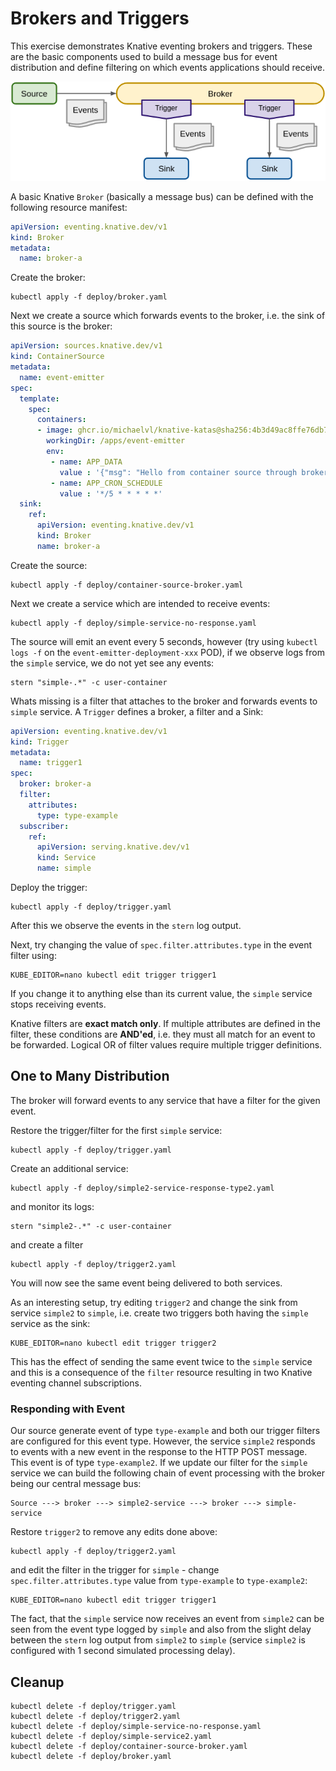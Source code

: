[//]: # (Copyright, Michael Vittrup Larsen)
[//]: # (Origin: https://github.com/MichaelVL/knative-katas)
[//]: # (Tags: #knative-eventing #brokers #triggers)

# Brokers and Triggers

This exercise demonstrates Knative eventing brokers and triggers. These are the
basic components used to build a message bus for event distribution and define
filtering on which events applications should receive.

![Broker and Triggers](images/broker-and-triggers.png)

A basic Knative `Broker` (basically a message bus) can be defined with the
following resource manifest:

```yaml
apiVersion: eventing.knative.dev/v1
kind: Broker
metadata:
  name: broker-a

```

Create the broker:

```console
kubectl apply -f deploy/broker.yaml
```

Next we create a source which forwards events to the broker, i.e. the sink of
this source is the broker:

```yaml
apiVersion: sources.knative.dev/v1
kind: ContainerSource
metadata:
  name: event-emitter
spec:
  template:
    spec:
      containers:
      - image: ghcr.io/michaelvl/knative-katas@sha256:4b3d49ac8ffe76db79415162fcf074b6ed9d8bebb0d2d168df2bddc458dbd56f
        workingDir: /apps/event-emitter
        env:
         - name: APP_DATA
           value : '{"msg": "Hello from container source through broker!"}'
         - name: APP_CRON_SCHEDULE
           value : '*/5 * * * * *'
  sink:
    ref:
      apiVersion: eventing.knative.dev/v1
      kind: Broker
      name: broker-a

```

Create the source:

```console
kubectl apply -f deploy/container-source-broker.yaml
```

Next we create a service which are intended to receive events:

```console
kubectl apply -f deploy/simple-service-no-response.yaml
```

The source will emit an event every 5 seconds, however (try using `kubectl logs
-f` on the `event-emitter-deployment-xxx` POD), if we observe logs from the
`simple` service, we do not yet see any events:

```console
stern "simple-.*" -c user-container
```

Whats missing is a filter that attaches to the broker and forwards events to
`simple` service. A `Trigger` defines a broker, a filter and a Sink:

```yaml
apiVersion: eventing.knative.dev/v1
kind: Trigger
metadata:
  name: trigger1
spec:
  broker: broker-a
  filter:
    attributes:
      type: type-example
  subscriber:
    ref:
      apiVersion: serving.knative.dev/v1
      kind: Service
      name: simple

```

Deploy the trigger:

```console
kubectl apply -f deploy/trigger.yaml
```

After this we observe the events in the `stern` log output.

Next, try changing the value of `spec.filter.attributes.type` in the event
filter using:

```console
KUBE_EDITOR=nano kubectl edit trigger trigger1
```

If you change it to anything else than its current value, the `simple` service
stops receiving events.

Knative filters are **exact match only**. If multiple attributes are defined in
the filter, these conditions are **AND'ed**, i.e. they must all match for an
event to be forwarded. Logical OR of filter values require multiple trigger
definitions.

## One to Many Distribution

The broker will forward events to any service that have a filter for the given event.

Restore the trigger/filter for the first `simple` service:

```console
kubectl apply -f deploy/trigger.yaml
```

Create an additional service:

```console
kubectl apply -f deploy/simple2-service-response-type2.yaml
```

and monitor its logs:

```console
stern "simple2-.*" -c user-container
```

and create a filter

```console
kubectl apply -f deploy/trigger2.yaml
```

You will now see the same event being delivered to both services.

As an interesting setup, try editing `trigger2` and change the sink from service
`simple2` to `simple`, i.e. create two triggers both having the `simple` service
as the sink:

```console
KUBE_EDITOR=nano kubectl edit trigger trigger2
```

This has the effect of sending the same event twice to the `simple` service and
this is a consequence of the `filter` resource resulting in two Knative eventing
channel subscriptions.

### Responding with Event

Our source generate event of type `type-example` and both our trigger filters
are configured for this event type. However, the service `simple2` responds to
events with a new event in the response to the HTTP POST message. This event is
of type `type-example2`. If we update our filter for the `simple` service we can
build the following chain of event processing with the broker being our central
message bus:

```
Source ---> broker ---> simple2-service ---> broker ---> simple-service
```

Restore `trigger2` to remove any edits done above:

```console
kubectl apply -f deploy/trigger2.yaml
```

and edit the filter in the trigger for `simple` - change
`spec.filter.attributes.type` value from `type-example` to `type-example2`:

```console
KUBE_EDITOR=nano kubectl edit trigger trigger1
```

The fact, that the `simple` service now receives an event from `simple2` can be
seen from the event type logged by `simple` and also from the slight delay
between the `stern` log output from `simple2` to `simple` (service `simple2` is
configured with 1 second simulated processing delay).

## Cleanup

```console
kubectl delete -f deploy/trigger.yaml
kubectl delete -f deploy/trigger2.yaml
kubectl delete -f deploy/simple-service-no-response.yaml
kubectl delete -f deploy/simple-service2.yaml
kubectl delete -f deploy/container-source-broker.yaml
kubectl delete -f deploy/broker.yaml
```
